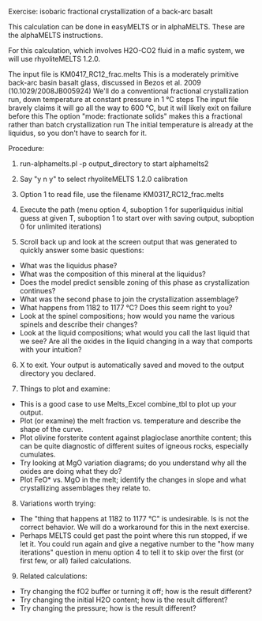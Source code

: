Exercise: isobaric fractional crystallization of a back-arc basalt

This calculation can be done in easyMELTS or in alphaMELTS. These are the alphaMELTS instructions.

For this calculation, which involves H2O-CO2 fluid in a mafic system, we will use rhyoliteMELTS 1.2.0.

The input file is KM0417_RC12_frac.melts
	This is a moderately primitive back-arc basin basalt glass, discussed in Bezos et al. 2009 (10.1029/2008JB005924)
	We'll do a conventional fractional crystallization run, down temperature at constant pressure in 1 °C steps
	The input file bravely claims it will go all the way to 600 °C, but it will likely exit on failure before this
	The option "mode: fractionate solids" makes this a fractional rather than batch crystallization run
	The initial temperature is already at the liquidus, so you don't have to search for it.

Procedure:

1. run-alphamelts.pl -p output_directory to start alphamelts2
 
2. Say "y n y" to select rhyoliteMELTS 1.2.0 calibration

3. Option 1 to read file, use the filename KM0317_RC12_frac.melts

4. Execute the path (menu option 4, suboption 1 for superliquidus initial guess at given T,
		suboption 1 to start over with saving output, suboption 0 for unlimited iterations)

5. Scroll back up and look at the screen output that was generated to quickly answer some basic questions:
* What was the liquidus phase? 
* What was the composition of this mineral at the liquidus?
* Does the model predict sensible zoning of this phase as crystallization continues?
* What was the second phase to join the crystallization assemblage?
* What happens from 1182 to 1177 °C? Does this seem right to you?
* Look at the spinel compositions; how would you name the various spinels and describe their changes?
* Look at the liquid compositions; what would you call the last liquid that we see? Are all the oxides in the liquid changing in a way that comports with your intuition?

6. X to exit. Your output is automatically saved and moved to the output directory you declared.
	
7. Things to plot and examine:
* This is a good case to use Melts_Excel combine_tbl to plot up your output.
* Plot (or examine) the melt fraction vs. temperature and describe the shape of the curve.
* Plot olivine forsterite content against plagioclase anorthite content; this can be quite diagnostic of different suites of igneous rocks, especially cumulates.
* Try looking at MgO variation diagrams; do you understand why all the oxides are doing what they do?
* Plot FeO* vs. MgO in the melt; identify the changes in slope and what crystallizing assemblages they relate to.

8. Variations worth trying:
* The "thing that happens at 1182 to 1177 °C" is undesirable. Is is not the correct behavior. We will do a workaround for this in the next exercise.
* Perhaps MELTS could get past the point where this run stopped, if we let it. You could run again and give a negative number to the "how many iterations" question in menu option 4 to tell it to skip over the first (or first few, or all) failed calculations.

9. Related calculations:
* Try changing the fO2 buffer or turning it off; how is the result different?
* Try changing the initial H2O content; how is the result different?
* Try changing the pressure; how is the result different?
